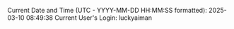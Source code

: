 Current Date and Time (UTC - YYYY-MM-DD HH:MM:SS formatted): 2025-03-10 08:49:38
Current User's Login: luckyaiman
